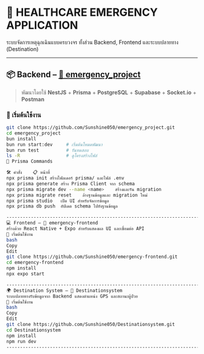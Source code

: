 # 🚨 HEALTHCARE EMERGENCY APPLICATION

ระบบจัดการเหตุฉุกเฉินแบบครบวงจร ทั้งส่วน Backend, Frontend และระบบปลายทาง (Destination)

---

## 📦 Backend – [🔗 emergency_project](https://github.com/Sunshine050/emergency_project)

> พัฒนาโดยใช้ **NestJS** + **Prisma** + **PostgreSQL** + **Supabase** + **Socket.io** + **Postman** 

### 🚀 เริ่มต้นใช้งาน

```bash
git clone https://github.com/Sunshine050/emergency_project.git
cd emergency_project
bun install
bun run start:dev     # เริ่มต้นโหมดพัฒนา
bun run test          # รันทดสอบ
ls -R                 # ดูโครงสร้างไฟล์
🔧 Prisma Commands

🛠 คำสั่ง	📋 หน้าที่
npx prisma init	สร้างโฟลเดอร์ prisma/ และไฟล์ .env
npx prisma generate	สร้าง Prisma Client จาก schema
npx prisma migrate dev --name <name>	สร้างและรัน migration
npx prisma migrate reset	ล้างฐานข้อมูลและ migration ใหม่
npx prisma studio	เปิด UI สำหรับจัดการข้อมูล
npx prisma db push	อัปเดต schema ไปยังฐานข้อมูล

------------------------------------------------------------------------------------------
💻 Frontend – 🔗 emergency-frontend
สร้างด้วย React Native + Expo สำหรับแสดงผล UI และเชื่อมต่อ API
🚀 เริ่มต้นใช้งาน
bash
Copy
Edit
git clone https://github.com/Sunshine050/emergency-frontend.git
cd emergency-frontend
npm install
npx expo start

------------------------------------------------------------------------------------------
🌍 Destination System – 🔗 Destinationsystem
ระบบปลายทางรับข้อมูลจาก Backend แสดงตำแหน่ง GPS และสถานะผู้ป่วย
🚀 เริ่มต้นใช้งาน
bash
Copy
Edit
git clone https://github.com/Sunshine050/Destinationsystem.git
cd Destinationsystem
npm install
npm run dev
------------------------------------------------------------------------------------------
